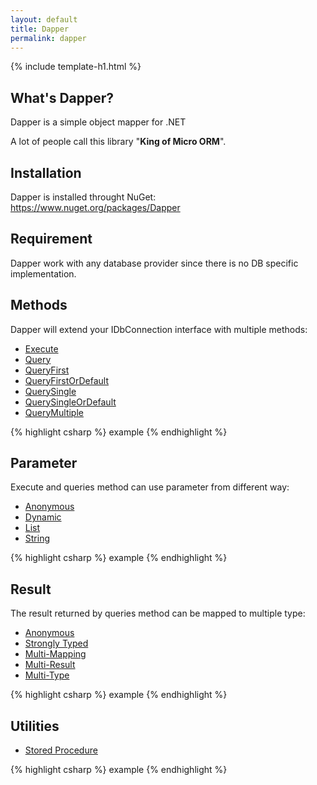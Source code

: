```yaml
---
layout: default
title: Dapper 
permalink: dapper
---
```


{% include template-h1.html %}

## What's Dapper?
Dapper is a simple object mapper for .NET

A lot of people call this library "**King of Micro ORM**".

## Installation
Dapper is installed throught NuGet: https://www.nuget.org/packages/Dapper

## Requirement
Dapper work with any database provider since there is no DB specific implementation.

## Methods
Dapper will extend your IDbConnection interface with multiple methods:

- [Execute](/execute)
- [Query](/query)
- [QueryFirst](/queryfirst)
- [QueryFirstOrDefault](/queryfirstordefault)
- [QuerySingle](/querysingle)
- [QuerySingleOrDefault](/querysingleordefault)
- [QueryMultiple](/querymultiple)

{% highlight csharp %}
example
{% endhighlight %}

## Parameter
Execute and queries method can use parameter from different way:

- [Anonymous](/parameter-anonymous)
- [Dynamic](/parameter-dynamic)
- [List](/parameter-list)
- [String](/parameter-string)

{% highlight csharp %}
example
{% endhighlight %}

## Result
The result returned by queries method can be mapped to multiple type:

- [Anonymous](/result-anonymous)
- [Strongly Typed](/result-strongly-typed)
- [Multi-Mapping](/result-multi-mapping)
- [Multi-Result](/result-multi-result)
- [Multi-Type](/result-multi-type)

{% highlight csharp %}
example
{% endhighlight %}

## Utilities

- [Stored Procedure](stored-procedure)

{% highlight csharp %}
example
{% endhighlight %}
